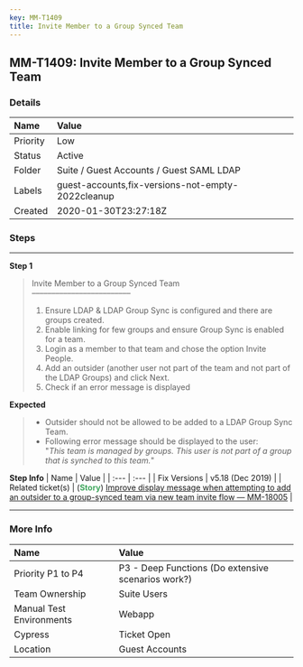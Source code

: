 ```yaml
---
key: MM-T1409
title: Invite Member to a Group Synced Team
---
```


## MM-T1409: Invite Member to a Group Synced Team

### Details

| Name     | Value                                             |
| :------- | :------------------------------------------------ |
| Priority | Low                                               |
| Status   | Active                                            |
| Folder   | Suite / Guest Accounts / Guest SAML LDAP          |
| Labels   | guest-accounts,fix-versions-not-empty-2022cleanup |
| Created  | 2020-01-30T23:27:18Z                              |

### Steps

<hr/>

**Step 1**

> <article>Invite Member to a Group Synced Team<br>–––––––––––––––––––––––––<ol><li>Ensure LDAP &amp; LDAP Group Sync is configured and there are groups created.</li><li>Enable linking for few groups and ensure Group Sync is enabled for a team.</li><li>Login as a member to that team and chose the option Invite People.</li><li>Add an outsider (another user not part of the team and not part of the LDAP Groups) and click Next.</li><li>Check if an error message is displayed</li></ol></article>

**Expected**

> <article><ul><li>Outsider should not be allowed to be added to a LDAP Group Sync Team.</li><li>Following error message should be displayed to the user:<br>"<em>This team is managed by groups. This user is not part of a group that is synched to this team.</em>"</li></ul></article>

**Step Info**
| Name | Value |
| :--- | :--- |
| Fix Versions | v5.18 (Dec 2019) |
| Related ticket(s) | (<strong><span style="color: rgb(65, 168, 95);">Story</span></strong>) <a href="https://mattermost.atlassian.net/browse/MM-18005">Improve display message when attempting to add an outsider to a group-synced team via new team invite flow — MM-18005</a> |

<hr/>

### More Info

| Name                     | Value                                              |
| :----------------------- | :------------------------------------------------- |
| Priority P1 to P4        | P3 - Deep Functions (Do extensive scenarios work?) |
| Team Ownership           | Suite Users                                        |
| Manual Test Environments | Webapp                                             |
| Cypress                  | Ticket Open                                        |
| Location                 | Guest Accounts                                     |
